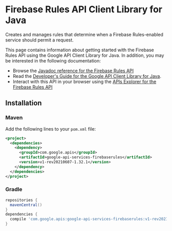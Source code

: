 # Firebase Rules API Client Library for Java

Creates and manages rules that determine when a Firebase Rules-enabled service should permit a request. 

This page contains information about getting started with the Firebase Rules API
using the Google API Client Library for Java. In addition, you may be interested
in the following documentation:

* Browse the [Javadoc reference for the Firebase Rules API][javadoc]
* Read the [Developer's Guide for the Google API Client Library for Java][google-api-client].
* Interact with this API in your browser using the [APIs Explorer for the Firebase Rules API][api-explorer]

## Installation

### Maven

Add the following lines to your `pom.xml` file:

```xml
<project>
  <dependencies>
    <dependency>
      <groupId>com.google.apis</groupId>
      <artifactId>google-api-services-firebaserules</artifactId>
      <version>v1-rev20210607-1.32.1</version>
    </dependency>
  </dependencies>
</project>
```

### Gradle

```gradle
repositories {
  mavenCentral()
}
dependencies {
  compile 'com.google.apis:google-api-services-firebaserules:v1-rev20210607-1.32.1'
}
```

[javadoc]: https://googleapis.dev/java/google-api-services-firebaserules/latest/index.html
[google-api-client]: https://github.com/googleapis/google-api-java-client/
[api-explorer]: https://developers.google.com/apis-explorer/#p/firebaserules/v1/
